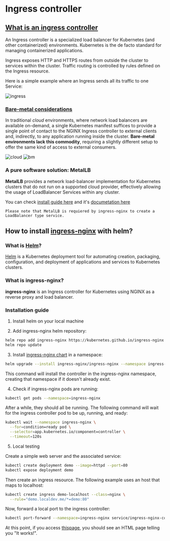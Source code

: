 # Ingress controller

## [What is an ingress controller](https://kubernetes.io/docs/concepts/services-networking/ingress-controllers/)

An Ingress controller is a specialized load balancer for Kubernetes (and other containerized) environments. Kubernetes is the de facto standard for managing containerized applications.

Ingress exposes HTTP and HTTPS routes from outside the cluster to services within the cluster. Traffic routing is controlled by rules defined on the Ingress resource.

Here is a simple example where an Ingress sends all its traffic to one Service:

![ingress](https://d33wubrfki0l68.cloudfront.net/91ace4ec5dd0260386e71960638243cf902f8206/c3c52/docs/images/ingress.svg)

### [Bare-metal considerations](https://kubernetes.github.io/ingress-nginx/deploy/baremetal/)

In traditional *cloud* environments, where network load balancers are available on-demand, a single Kubernetes manifest suffices to provide a single point of contact to the NGINX Ingress controller to external clients and, indirectly, to any application running inside the cluster.
**Bare-metal environments lack this commodity**, requiring a slightly different setup to offer the same kind of access to external consumers.

![cloud](https://kubernetes.github.io/ingress-nginx/images/baremetal/cloud_overview.jpg)
![bm](https://kubernetes.github.io/ingress-nginx/images/baremetal/baremetal_overview.jpg)

### A pure software solution: **MetalLB**

**MetalLB** provides a network load-balancer implementation for Kubernetes clusters that do not run on a supported cloud provider, effectively allowing the usage of LoadBalancer Services within any cluster.

You can check [install guide here](2_metallb_install.md) and it's [documetation here](https://metallb.universe.tf/concepts/)

`Please note that MetalLB is requiered by ingress-nginx to create a LoadBalancer type service.`

## How to install [ingress-nginx](https://kubernetes.github.io/ingress-nginx/) with helm?

### What is [Helm](https://helm.sh/)?

[Helm](https://helm.sh/) is a Kubernetes deployment tool for automating creation, packaging, configuration, and deployment of applications and services to Kubernetes clusters.

### What is ingress-nginx?

**ingress-nginx** is an Ingress controller for Kubernetes using NGINX as a reverse proxy and load balancer.

### Installation guide

1. Install helm on your local machine

2. Add ingress-nginx helm repository:

```bash
helm repo add ingress-nginx https://kubernetes.github.io/ingress-nginx
helm repo update
```

3. Install [ingress-nginx chart](https://artifacthub.io/packages/helm/ingress-nginx/ingress-nginx) in a namespace:

```bash
helm upgrade --install ingress-nginx/ingress-nginx --namespace ingress-nginx --create-namespace
```

This command will install the controller in the ingress-nginx namespace, creating that namespace if it doesn't already exist.

4. Check if ingress-nginx pods are running:

```bash
kubectl get pods --namespace=ingress-nginx
```

After a while, they should all be running. The following command will wait for the ingress controller pod to be up, running, and ready:

```bash
kubectl wait --namespace ingress-nginx \
  --for=condition=ready pod \
  --selector=app.kubernetes.io/component=controller \
  --timeout=120s
```

5. Local testing

Create a simple web server and the associated service:

```bash
kubectl create deployment demo --image=httpd --port=80
kubectl expose deployment demo
```

Then create an ingress resource. The following example uses an host that maps to localhost:

```bash
kubectl create ingress demo-localhost --class=nginx \
  --rule="demo.localdev.me/*=demo:80"
```

Now, forward a local port to the ingress controller:

```bash
kubectl port-forward --namespace=ingress-nginx service/ingress-nginx-controller 8080:80
```

At this point, if you access [thispage](http://demo.localdev.me:8080/), you should see an HTML page telling you "It works!".
